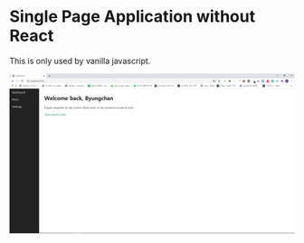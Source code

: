 # Single Page Application without React

This is only used by vanilla javascript.

[![Video Label](./screenshot.PNG)](https://youtu.be/42WzhpfNof4)
